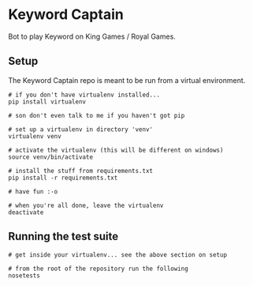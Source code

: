# Keyword Captain
Bot to play Keyword on King Games / Royal Games.
## Setup
The Keyword Captain repo is meant to be run from a virtual environment.
```
# if you don't have virtualenv installed...
pip install virtualenv

# son don't even talk to me if you haven't got pip

# set up a virtualenv in directory 'venv'
virtualenv venv

# activate the virtualenv (this will be different on windows)
source venv/bin/activate

# install the stuff from requirements.txt
pip install -r requirements.txt

# have fun :-o

# when you're all done, leave the virtualenv
deactivate
```
## Running the test suite
```
# get inside your virtualenv... see the above section on setup

# from the root of the repository run the following
nosetests
```
